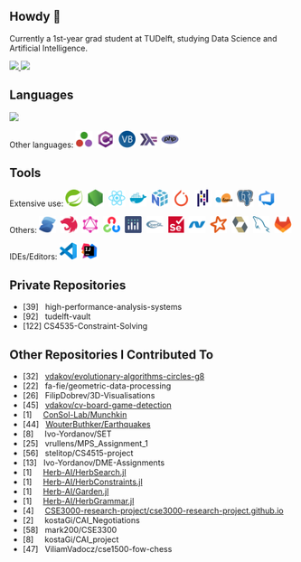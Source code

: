 ## Howdy 👋

Currently a 1st-year grad student at TUDelft, studying Data Science and Artificial Intelligence.

<a href="https://github.com/anuraghazra/github-readme-stats">
<picture>
  <source
    srcset="https://github-readme-stats.vercel.app/api/wakatime?username=to_5bg&custom_title=My+most+recent+activity+%28last+7+days%29&theme=dark"
    media="(prefers-color-scheme: dark)"
  />
  <source
    srcset="https://github-readme-stats.vercel.app/api/wakatime?username=to_5bg&custom_title=My+most+recent+activity+%28last+7+days%29&theme=graywhite"
    media="(prefers-color-scheme: light), (prefers-color-scheme: no-preference)"
  />
  <img src="https://github-readme-stats.vercel.app/api/wakatime?username=to_5bg" />
</picture>
</a>
<a href="https://github.com/anuraghazra/github-readme-stats">
<picture>
  <source
    srcset="https://github-readme-stats.vercel.app/api?username=to5bg&show_icons=true&icon_color=ffffff&hide_rank=true&custom_title=Github+Stats&theme=dark"
    media="(prefers-color-scheme: dark)"
  />
  <source
    srcset="https://github-readme-stats.vercel.app/api?username=to5bg&show_icons=true&hide_rank=true&custom_title=Github+Stats&theme=graywhite"
    media="(prefers-color-scheme: light), (prefers-color-scheme: no-preference)"
  />
  <img src="https://github-readme-stats.vercel.app/api?username=to5bg" />
</picture>
</a>

## Languages

<a href="https://github.com/anuraghazra/github-readme-stats">
<picture>
  <source
    srcset="https://github-readme-stats.vercel.app/api/top-langs/?username=to5bg&size_weight=0.2&count_weight=0.8&langs_count=14&layout=compact&card_width=400&theme=dark"
    media="(prefers-color-scheme: dark)"
  />
  <source
    srcset="https://github-readme-stats.vercel.app/api/top-langs/?username=to5bg&size_weight=0.2&count_weight=0.8&langs_count=14&layout=compact&card_width=400&theme=graywhite"
    media="(prefers-color-scheme: light), (prefers-color-scheme: no-preference)"
  />
  <img src="https://github-readme-stats.vercel.app/api/top-langs/?username=to5bg" />
</picture>
</a>

Other languages:
  <code><img src="https://github.com/devicons/devicon/blob/master/icons/julia/julia-original.svg" title="Julia" alt="Julia" width="30" height="30"/></code>&nbsp;
  <code><img src="https://github.com/devicons/devicon/blob/master/icons/csharp/csharp-original.svg" title="C#" alt="C#" width="30" height="30"/></code>&nbsp;
  <code><img src="https://github.com/devicons/devicon/blob/master/icons/visualbasic/visualbasic-original.svg" title="VB" alt="VB" width="30" height="30"/></code>&nbsp;
  <code><img src="https://github.com/devicons/devicon/blob/master/icons/haskell/haskell-original.svg" title="Haskell" alt="Haskell" width="30" height="30"/></code>&nbsp;
  <code><img src="https://github.com/devicons/devicon/blob/master/icons/php/php-original.svg" title="PHP" alt="PHP" width="30" height="30"/></code>&nbsp;

## Tools

Extensive use: 
  <code><img src="https://github.com/devicons/devicon/blob/master/icons/spring/spring-original.svg" title="Spring" alt="Spring" width="30" height="30"/></code>&nbsp;
  <code><img src="https://github.com/devicons/devicon/blob/master/icons/nodejs/nodejs-original.svg" title="NodeJS" alt="NodeJS" width="30" height="30"/></code>&nbsp;
  <code><img src="https://github.com/devicons/devicon/blob/master/icons/react/react-original.svg" title="React" alt="React" width="30" height="30"/></code>&nbsp;
  <code><img src="https://github.com/devicons/devicon/blob/master/icons/docker/docker-plain.svg" title="Docker" alt="Docker" width="30" height="30"/></code>&nbsp;
  <code><img src="https://github.com/devicons/devicon/blob/master/icons/numpy/numpy-original.svg" title="NumPy" alt="NumPy" width="30" height="30"/></code>&nbsp;
  <code><img src="https://github.com/devicons/devicon/blob/master/icons/pytorch/pytorch-original.svg" title="PyTorch" alt="PyTorch" width="30" height="30"/></code>&nbsp;
  <code><img src="https://github.com/devicons/devicon/blob/master/icons/pandas/pandas-original.svg" title="Pandas" alt="Pandas" width="30" height="30"/></code>&nbsp;
  <code><img src="https://github.com/devicons/devicon/blob/master/icons/scikitlearn/scikitlearn-original.svg" title="Scikit-learn" alt="Scikit-learn" width="30" height="30"/></code>&nbsp;
  <code><img src="https://github.com/devicons/devicon/blob/master/icons/postgresql/postgresql-original.svg" title="PostreSQL" alt="PostreSQL" width="30" height="30"/></code>&nbsp;
  <code><img src="https://github.com/devicons/devicon/blob/master/icons/azuredevops/azuredevops-original.svg" title="Azure DevOps" alt="Azure DevOps" width="30" height="30"/></code>&nbsp;

Others:
  <code><img src="https://github.com/devicons/devicon/blob/master/icons/solidjs/solidjs-original.svg" title="Solidjs" alt="Solidjs" width="30" height="30"/></code>&nbsp;
  <code><img src="https://github.com/devicons/devicon/blob/master/icons/nestjs/nestjs-original.svg" title="Nestjs" alt="Nestjs" width="30" height="30"/></code>&nbsp;
  <code><img src="https://github.com/devicons/devicon/blob/master/icons/graphql/graphql-plain.svg" title="GraphQL" alt="GraphQL" width="30" height="30"/></code>&nbsp;
  <code><img src="https://github.com/devicons/devicon/blob/master/icons/opencv/opencv-original.svg" title="OpenCV" alt="OpenCV" width="30" height="30"/></code>&nbsp;
  <code><img src="https://github.com/devicons/devicon/blob/master/icons/plotly/plotly-original.svg" title="Plotly" alt="Plotly" width="30" height="30"/></code>&nbsp;
  <code><img src="https://github.com/devicons/devicon/blob/master/icons/opengl/opengl-original.svg" title="OpenGL" alt="OpenGL" width="30" height="30"/></code>&nbsp;
  <code><img src="https://github.com/devicons/devicon/blob/master/icons/selenium/selenium-original.svg" title="Selenium" alt="Selenium" width="30" height="30"/></code>&nbsp;
  <code><img src="https://github.com/devicons/devicon/blob/master/icons/dot-net/dot-net-plain.svg" title=".NET" alt=".NET" width="30" height="30"/></code>&nbsp;
  <code><img src="https://github.com/devicons/devicon/blob/master/icons/apachespark/apachespark-original.svg" title="Spark" alt="Spark" width="30" height="30"/></code>&nbsp;
  <code><img src="https://github.com/devicons/devicon/blob/master/icons/hibernate/hibernate-original.svg" title="Hibernate" alt="Hibernate" width="30" height="30"/></code>&nbsp;
  <code><img src="https://github.com/devicons/devicon/blob/master/icons/mysql/mysql-original.svg" title="MySQL" alt="MySQL" width="30" height="30"/></code>&nbsp;
  <code><img src="https://github.com/devicons/devicon/blob/master/icons/gitlab/gitlab-original.svg" title="GitLab" alt="GitLab" width="30" height="30"/></code>&nbsp;

IDEs/Editors:
  <code><img src="https://github.com/devicons/devicon/blob/master/icons/vscode/vscode-original.svg" title="VSCode" alt="VSCode" width="30" height="30"/></code>&nbsp;
  <code><img src="https://github.com/devicons/devicon/blob/master/icons/intellij/intellij-original.svg" title="IntelliJ" alt="IntelliJ" width="30" height="30"/></code>&nbsp;

## Private Repositories

<!-- PRIVATE_REPOS_START -->
- [39]   high-performance-analysis-systems
- [92]   tudelft-vault
- [122] CS4535-Constraint-Solving
<!-- PRIVATE_REPOS_END -->

## Other Repositories I Contributed To

<!-- OTHER_CONTRIBS_START -->
- [32]   [vdakov/evolutionary-algorithms-circles-g8](https://github.com/vdakov/evolutionary-algorithms-circles-g8)
- [22]   fa-fie/geometric-data-processing
- [26]   FilipDobrev/3D-Visualisations
- [45]   [vdakov/cv-board-game-detection](https://github.com/vdakov/cv-board-game-detection)
- [1]     [ConSol-Lab/Munchkin](https://github.com/ConSol-Lab/Munchkin)
- [44]   [WouterButhker/Earthquakes](https://github.com/WouterButhker/Earthquakes)
- [8]     Ivo-Yordanov/SET
- [25]   vrullens/MPS_Assignment_1
- [56]   stelitop/CS4515-project
- [13]   Ivo-Yordanov/DME-Assignments
- [1]     [Herb-AI/HerbSearch.jl](https://github.com/Herb-AI/HerbSearch.jl)
- [1]     [Herb-AI/HerbConstraints.jl](https://github.com/Herb-AI/HerbConstraints.jl)
- [1]     [Herb-AI/Garden.jl](https://github.com/Herb-AI/Garden.jl)
- [1]     [Herb-AI/HerbGrammar.jl](https://github.com/Herb-AI/HerbGrammar.jl)
- [4]     [CSE3000-research-project/cse3000-research-project.github.io](https://github.com/CSE3000-research-project/cse3000-research-project.github.io)
- [2]     kostaGi/CAI_Negotiations
- [58]   mark200/CSE3300
- [8]     kostaGi/CAI_project
- [47]   ViliamVadocz/cse1500-fow-chess
<!-- OTHER_CONTRIBS_END -->
